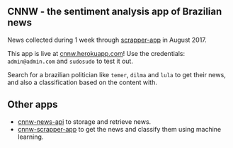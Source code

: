 ## CNNW - the sentiment analysis app of Brazilian news

News collected during 1 week through [scrapper-app](https://github.com/mfrata/cnnw-scrapper-app) in August 2017.

This app is live at [cnnw.herokuapp.com](https://cnnw.herokuapp.com)! Use the credentials: `admin@admin.com` and `sudosudo` to test it out.

Search for a brazilian politician like `temer`, `dilma` and `lula` to get their news, and also a classification based on the content with.

## Other apps

* [cnnw-news-api](https://github.com/mfrata/cnnw-news-api) to storage and retrieve news. 
* [cnnw-scrapper-app](https://github.com/mfrata/cnnw-scrapper-app) to get the news and classify them using machine learning.
